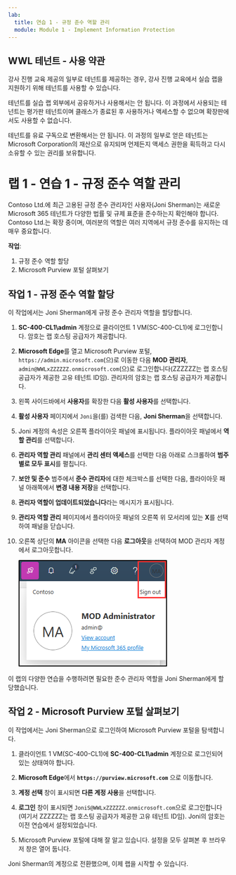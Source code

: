 ```yaml
---
lab:
  title: 연습 1 - 규정 준수 역할 관리
  module: Module 1 - Implement Information Protection
---
```

## WWL 테넌트 - 사용 약관

강사 진행 교육 제공의 일부로 테넌트를 제공하는 경우, 강사 진행 교육에서 실습 랩을 지원하기 위해 테넌트를 사용할 수 있습니다.

테넌트를 실습 랩 외부에서 공유하거나 사용해서는 안 됩니다. 이 과정에서 사용되는 테넌트는 평가판 테넌트이며 클래스가 종료된 후 사용하거나 액세스할 수 없으며 확장판에서도 사용할 수 없습니다.

테넌트를 유료 구독으로 변환해서는 안 됩니다. 이 과정의 일부로 얻은 테넌트는 Microsoft Corporation의 재산으로 유지되며 언제든지 액세스 권한을 획득하고 다시 소유할 수 있는 권리를 보유합니다.

# 랩 1 - 연습 1 - 규정 준수 역할 관리

Contoso Ltd.에 최근 고용된 규정 준수 관리자인 사용자(Joni Sherman)는 새로운 Microsoft 365 테넌트가 다양한 법률 및 규제 표준을 준수하는지 확인해야 합니다. Contoso Ltd.는 확장 중이며, 여러분의 역할은 여러 지역에서 규정 준수를 유지하는 데 매우 중요합니다.

**작업**:

1. 규정 준수 역할 할당
1. Microsoft Purview 포털 살펴보기

## 작업 1 - 규정 준수 역할 할당

이 작업에서는 Joni Sherman에게 규정 준수 관리자 역할을 할당합니다.

1. **SC-400-CL1\admin** 계정으로 클라이언트 1 VM(SC-400-CL1)에 로그인합니다. 암호는 랩 호스팅 공급자가 제공합니다.

1. **Microsoft Edge**를 열고 Microsoft Purview 포털, `https://admin.microsoft.com`(으)로 이동한 다음 **MOD 관리자**, `admin@WWLxZZZZZZ.onmicrosoft.com`(으)로 로그인합니다(ZZZZZZ는 랩 호스팅 공급자가 제공한 고유 테넌트 ID임). 관리자의 암호는 랩 호스팅 공급자가 제공합니다.

1. 왼쪽 사이드바에서 **사용자**를 확장한 다음 **활성 사용자**를 선택합니다.

1. **활성 사용자** 페이지에서 `Joni`을(를) 검색한 다음, **Joni Sherman**을 선택합니다.

1. Joni 계정의 속성은 오른쪽 플라이아웃 패널에 표시됩니다. 플라이아웃 패널에서 **역할 관리**를 선택합니다.

1. **관리자 역할 관리** 패널에서 **관리 센터 액세스**를 선택한 다음 아래로 스크롤하여 **범주별로 모두 표시**를 펼칩니다.

1. **보안 및 준수** 범주에서 **준수 관리자**에 대한 체크박스를 선택한 다음, 플라이아웃 패널 아래쪽에서 **변경 내용 저장**을 선택합니다.

1. **관리자 역할이 업데이트되었습니다**라는 메시지가 표시됩니다.

1. **관리자 역할 관리** 페이지에서 플라이아웃 패널의 오른쪽 위 모서리에 있는 **X**를 선택하여 패널을 닫습니다.

1. 오른쪽 상단의 **MA** 아이콘을 선택한 다음 **로그아웃**을 선택하여 MOD 관리자 계정에서 로그아웃합니다.

   ![MOD 관리자 계정에서 로그아웃하는 탐색 경로를 보여 주는 스크린샷](../Media/sign-out.png)

이 랩의 다양한 연습을 수행하려면 필요한 준수 관리자 역할을 Joni Sherman에게 할당했습니다.

## 작업 2 - Microsoft Purview 포털 살펴보기

이 작업에서는 Joni Sherman으로 로그인하여 Microsoft Purview 포털을 탐색합니다.

1. 클라이언트 1 VM(SC-400-CL1)에 **SC-400-CL1\admin** 계정으로 로그인되어 있는 상태여야 합니다.

1. **Microsoft Edge**에서 **`https://purview.microsoft.com`** 으로 이동합니다.

1. **계정 선택** 창이 표시되면 **다른 계정 사용**을 선택합니다.

1. **로그인** 창이 표시되면 `JoniS@WWLxZZZZZZ.onmicrosoft.com`으로 로그인합니다(여기서 ZZZZZZ는 랩 호스팅 공급자가 제공한 고유 테넌트 ID임). Joni의 암호는 이전 연습에서 설정되었습니다.

1. Microsoft Purview 포털에 대해 잘 알고 있습니다. 설정을 모두 살펴본 후 브라우저 창은 열어 둡니다.

Joni Sherman의 계정으로 전환했으며, 이제 랩을 시작할 수 있습니다.
